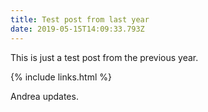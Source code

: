 ```yaml
---
title: Test post from last year
date: 2019-05-15T14:09:33.793Z
---
```

This is just a test post from the previous year.

{% include links.html %}

Andrea updates.
